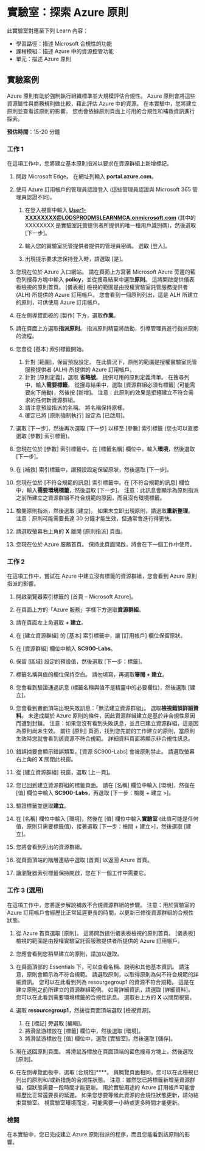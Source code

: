 <!---
---
實驗室：標題：「探索 Azure 原則」學習路徑/課程模組/單元：「學習路徑：描述 Microsoft 合規性的功能；課程模組 6：描述 Azure 中的資源控管功能；單元 2：描述 Azure 原則」
---
--->

# 實驗室：探索 Azure 原則

此實驗室對應至下列 Learn 內容：

- 學習路徑：描述 Microsoft 合規性的功能
- 課程模組：描述 Azure 中的資源控管功能
- 單元：描述 Azure 原則

## 實驗案例

Azure 原則有助於強制執行組織標準並大規模評估合規性。 Azure 原則會將這些資源屬性與商務規則做比較，藉此評估 Azure 中的資源。 在本實驗中，您將建立原則並查看該原則的影響。  您也會依據原則頁面上可用的合規性和補救資訊進行探索。

**預估時間**：15-20 分鐘

### 工作 1

在這項工作中，您將建立基本原則指派以要求在資源群組上新增標記。
1.  開啟 Microsoft Edge。 在網址列輸入 **portal.azure.com**。

1. 使用 Azure 訂用帳戶的管理員認證登入 (這些管理員認證與 Microsoft 365 管理員認證不同)。
    1. 在登入視窗中輸入 **User1-XXXXXXXX@LODSPRODMSLEARNMCA.onmicrosoft.com** (其中的 XXXXXXXX 是實驗室託管提供者所提供的唯一租用戶識別碼)，然後選取 [下一步]。

    1. 輸入您的實驗室託管提供者提供的管理員密碼。 選取 [登入]。
    1. 出現提示要求您保持登入時，請選取 [是]。

1. 您現在位於 Azure 入口網站。  請在頁面上方寫著 Microsoft Azure 旁邊的藍色列搜尋方塊中輸入 **policy**，並從搜尋結果中選取**原則**。 這將開啟提供儀表板檢視的原則首頁。  [儀表板] 檢視的範圍是由授權實驗室託管服務提供者 (ALH) 所提供的 Azure 訂用帳戶。 您會看到一個原則列出，這是 ALH 所建立的原則，可供使用 Azure 訂用帳戶。

1. 在左側導覽面板的 [製作] 下方，選取**作業**。

1. 請在頁面上方選取**指派原則**。 指派原則精靈將啟動，引導管理員進行指派原則的流程。

1. 您會從 [基本] 索引標籤開始。
    1. 針對 [範圍]，保留預設設定。 在此情況下，原則的範圍是授權實驗室託管服務提供者 (ALH) 所提供的 Azure 訂用帳戶。
    1. 針對 [原則定義]，選取 **省略號**。  提供可用的原則定義清單。  在搜尋列中，輸入**需要標籤**。 從搜尋結果中，選取 [資源群組必須有標籤] \(可能需要向下捲動\)，然後按 [新增]。  注意：此原則的效果是拒絕建立不符合需求的任何新資源群組。  
    1. 請注意預設指派的名稱。  將名稱保持原樣。
    1. 確定已將 [原則強制執行] 設定為 [已啟用]。

1. 選取 [下一步]，然後再次選取 [下一步] 以移至 [參數] 索引標籤 (您也可以直接選取 [參數] 索引標籤)。

1. 您現在位於 [參數] 索引標籤中。在 [標籤名稱] 欄位中，輸入**環境**，然後選取 [下一步]。

1. 在 [補救] 索引標籤中，讓預設設定保留原狀，然後選取 [下一步]。

1. 您現在位於 [不符合規範的訊息] 索引標籤中。在 [不符合規範的訊息] 欄位中，輸入**需要環境標籤**，然後選取 [下一步]。 注意：此訊息會顯示為原則指派之前所建立之資源群組不符合規範的原因，而且沒有環境標籤。

1. 檢閱原則指派，然後選取 [建立]。  如果未立即出現原則，請選取**重新整理**。 注意：原則可能需要長達 30 分鐘才能生效，但通常會進行得更快。

1. 請選取螢幕右上角的 **X** 離開 [原則指派] 頁面。

1. 您現在位於 Azure 服務首頁。  保持此頁面開啟，將會在下一個工作中使用。

### 工作 2

在這項工作中，嘗試在 Azure 中建立沒有標籤的資源群組，您會看到 Azure 原則指派的影響。

1. 開啟瀏覽器索引標籤的 [首頁 – Microsoft Azure]。

1. 在頁面上方的「Azure 服務」字樣下方選取**資源群組**。

1. 請在頁面左上角選取 **+ 建立**。

1. 在 [建立資源群組] 的 [基本] 索引標籤中，讓 [訂用帳戶] 欄位保留原狀。

1. 在 [資源群組] 欄位中輸入 **SC900-Labs**。

1. 保留 [區域] 設定的預設值，然後選取 [下一步：標籤]。

1. 標籤名稱與值的欄位保持空白。  請勿填寫，再選取**審閱 + 建立**。

1. 您會看到驗證通過訊息 (標籤名稱與值不是精靈中的必要欄位)，然後選取 [建立]。

1. 您會看到畫面頂端出現失敗訊息：「無法建立資源群組」。 選取**檢視錯誤詳細資料**。 未達成屬於 Azure 原則的條件，因此資源群組建立是基於非合規性原因而遭到封鎖。 注意：如果您沒有看到失敗訊息，並且已建立資源群組，這是因為原則尚未生效。  前往 [原則] 頁面，找到您先前的工作建立的原則，當原則生效時您就會看到該資源不符合規範。  詳細資料頁面將顯示非合規性訊息。

1. 錯誤摘要會顯示錯誤類型，[資源 SC900-Labs] 會被原則禁止。  請選取螢幕右上角的 **X** 關閉此視窗。

1. 從 [建立資源群組] 視窗，選取 [上一頁]。

1. 您已回到建立資源群組的標籤頁面。  請在 [名稱] 欄位中輸入 [環境]，然後在 [值] 欄位中輸入 **SC900-Labs**，再選取 [下一步：檢閱 + 建立 >]。

1. 驗證標籤並選取**建立**。

1. 在 [名稱] 欄位中輸入 [環境]，然後在 [值] 欄位中輸入**實驗室** (此值可能是任何值，原則只需要標籤值)，接著選取 [下一步：檢閱 + 建立>]，然後選取 [建立]。

1. 您將會看到列出的資源群組。  

1. 從頁面頂端的階層連結中選取 [首頁] 以返回 Azure 首頁。

1. 讓瀏覽器索引標籤保持開啟，您在下一個工作中需要它。

### 工作 3 (選用)

在這項工作中，您將逐步解說補救不合規資源群組的步驟。 注意：用於實驗室的 Azure 訂用帳戶會經歷比正常延遲更長的時間，以更新已修復資源群組的合規性狀態。

1. 從 Azure 首頁選取 [原則]。 這將開啟提供儀表板檢視的原則首頁。  [儀表板] 檢視的範圍是由授權實驗室託管服務提供者所提供的 Azure 訂用帳戶。  

1. 您應會看到您稍早建立的原則，請加以選取。

1. 在頁面頂部的 Essentials 下，可以查看名稱、說明和其他基本資訊。  請注意，原則會顯示為不符合規範。  請選取原則，以取得原則為何不符合規範的詳細資訊。 您可以在此看到列為 resourgegroup1 的資源不符合規範。  這是在建立原則之前所建立的資源群組範例。 如需詳細資訊，請選取 [詳細資料]。  您可以在此看到需要環境標籤的合規性訊息。  選取右上方的 **X** 以關閉視窗。

1. 選取 **resourcegroup1**，然後從頁面頂端選取 [檢視資源]。
    1. 在 [標記] 旁選取 [編輯]。
    1. 將滑鼠游標放在 [標籤] 欄位中，然後選取 [環境]。
    1. 將滑鼠游標放在 [值] 欄位中，選取 [實驗室]，然後選取 [儲存]。

1. 現在返回原則頁面。  將滑鼠游標放在頁面頂端的藍色搜尋方塊上，然後選取 [原則]。

1. 在左側導覽面板中，選取 [合規性]****。  與概覽頁面相同，您可以在此檢視已列出的原則和/或新措施的合規性狀態。  注意：雖然您已將標籤新增至資源群組，但狀態需要一段時間才能更新。  用於實驗用途的 Azure 訂用帳戶可能會經歷比正常還要長的延遲。 如果您想要等候此資源的合規性狀態更新，請勿結束實驗室。 視實驗室環境而定，可能需要一小時或更多時間才能更新。  

### 檢閱

在本實驗中，您已完成建立 Azure 原則指派的程序，而且您能看到該原則的影響。

